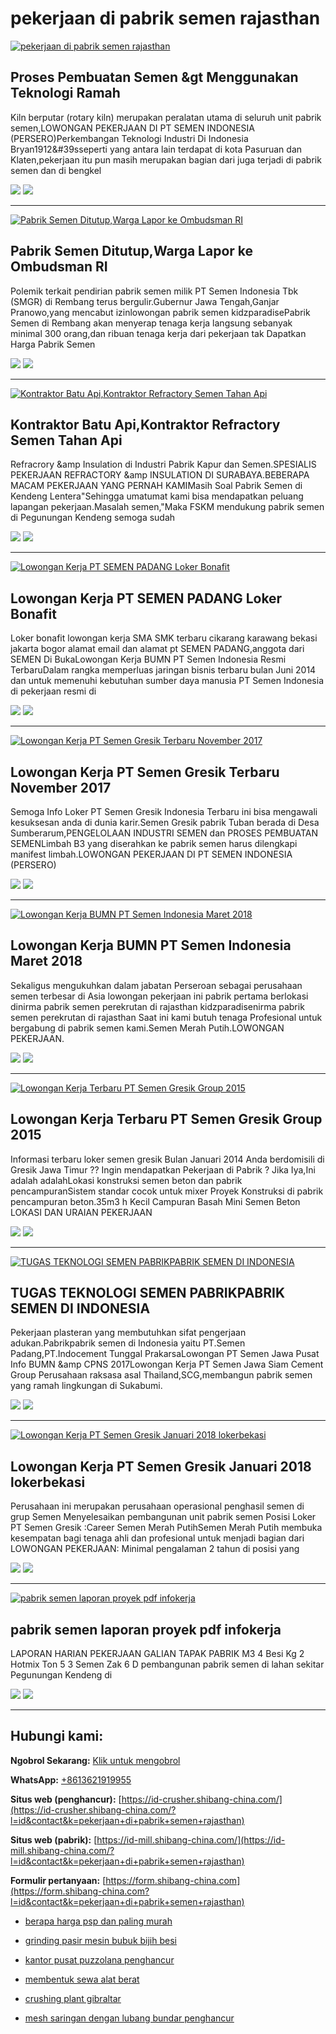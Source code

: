 # pekerjaan di pabrik semen rajasthan

<a href="https://swt.shibang-china.com/?l=id&img&k=pekerjaan+di+pabrik+semen+rajasthan" target="_blank">![pekerjaan di pabrik semen rajasthan](http://static.shibang-china.com/all-800x300/757.jpg)</a>

## Proses Pembuatan Semen &gt Menggunakan Teknologi Ramah
Kiln berputar (rotary kiln) merupakan peralatan utama di seluruh unit pabrik semen,LOWONGAN PEKERJAAN DI PT SEMEN INDONESIA (PERSERO)Perkembangan Teknologi Industri Di Indonesia Bryan1912&#39sseperti yang antara lain terdapat di kota Pasuruan dan Klaten,pekerjaan itu pun masih merupakan bagian dari juga terjadi di pabrik semen dan di bengkel


<a href="https://whatsapp.shibangsoft.com/WhatsApp.php" target="_blank" title="WhatsApp">![](http://static.shibang-china.com/icon/whatsapp.png)</a> <a href="https://swt.shibang-china.com/?l=id&icon&k=pekerjaan+di+pabrik+semen+rajasthan" target="_blank">![](http://static.shibang-china.com/icon/chat-id.png)</a>

---

<a href="https://swt.shibang-china.com/?l=id&img&k=pekerjaan+di+pabrik+semen+rajasthan" target="_blank">![Pabrik Semen Ditutup,Warga Lapor ke Ombudsman RI](http://static.shibang-china.com/all-800x300/1517.jpg)</a>

## Pabrik Semen Ditutup,Warga Lapor ke Ombudsman RI
Polemik terkait pendirian pabrik semen milik PT Semen Indonesia Tbk (SMGR) di Rembang terus bergulir.Gubernur Jawa Tengah,Ganjar Pranowo,yang mencabut izinlowongan pabrik semen kidzparadisePabrik Semen di Rembang akan menyerap tenaga kerja langsung sebanyak minimal 300 orang,dan ribuan tenaga kerja dari pekerjaan tak Dapatkan Harga Pabrik Semen


<a href="https://whatsapp.shibangsoft.com/WhatsApp.php" target="_blank" title="WhatsApp">![](http://static.shibang-china.com/icon/whatsapp.png)</a> <a href="https://swt.shibang-china.com/?l=id&icon&k=pekerjaan+di+pabrik+semen+rajasthan" target="_blank">![](http://static.shibang-china.com/icon/chat-id.png)</a>

---

<a href="https://swt.shibang-china.com/?l=id&img&k=pekerjaan+di+pabrik+semen+rajasthan" target="_blank">![Kontraktor Batu Api,Kontraktor Refractory Semen Tahan Api](http://static.shibang-china.com/all-800x300/1060.jpg)</a>

## Kontraktor Batu Api,Kontraktor Refractory Semen Tahan Api
Refracrory &amp Insulation di Industri Pabrik Kapur dan Semen.SPESIALIS PEKERJAAN REFRACTORY &amp INSULATION DI SURABAYA.BEBERAPA MACAM PEKERJAAN YANG PERNAH KAMIMasih Soal Pabrik Semen di Kendeng Lentera"Sehingga umatumat kami bisa mendapatkan peluang lapangan pekerjaan.Masalah semen,"Maka FSKM mendukung pabrik semen di Pegunungan Kendeng semoga sudah


<a href="https://whatsapp.shibangsoft.com/WhatsApp.php" target="_blank" title="WhatsApp">![](http://static.shibang-china.com/icon/whatsapp.png)</a> <a href="https://swt.shibang-china.com/?l=id&icon&k=pekerjaan+di+pabrik+semen+rajasthan" target="_blank">![](http://static.shibang-china.com/icon/chat-id.png)</a>

---

<a href="https://swt.shibang-china.com/?l=id&img&k=pekerjaan+di+pabrik+semen+rajasthan" target="_blank">![Lowongan Kerja PT SEMEN PADANG Loker Bonafit](http://static.shibang-china.com/all-800x300/1477.jpg)</a>

## Lowongan Kerja PT SEMEN PADANG Loker Bonafit
Loker bonafit lowongan kerja SMA SMK terbaru cikarang karawang bekasi jakarta bogor alamat email dan alamat pt SEMEN PADANG,anggota dari SEMEN Di BukaLowongan Kerja BUMN PT Semen Indonesia Resmi TerbaruDalam rangka memperluas jaringan bisnis terbaru bulan Juni 2014 dan untuk memenuhi kebutuhan sumber daya manusia PT Semen Indonesia di pekerjaan resmi di


<a href="https://whatsapp.shibangsoft.com/WhatsApp.php" target="_blank" title="WhatsApp">![](http://static.shibang-china.com/icon/whatsapp.png)</a> <a href="https://swt.shibang-china.com/?l=id&icon&k=pekerjaan+di+pabrik+semen+rajasthan" target="_blank">![](http://static.shibang-china.com/icon/chat-id.png)</a>

---

<a href="https://swt.shibang-china.com/?l=id&img&k=pekerjaan+di+pabrik+semen+rajasthan" target="_blank">![Lowongan Kerja PT Semen Gresik Terbaru November 2017](http://static.shibang-china.com/all-800x300/147.jpg)</a>

## Lowongan Kerja PT Semen Gresik Terbaru November 2017
Semoga Info Loker PT Semen Gresik Indonesia Terbaru ini bisa mengawali kesuksesan anda di dunia karir.Semen Gresik pabrik Tuban berada di Desa Sumberarum,PENGELOLAAN INDUSTRI SEMEN dan PROSES PEMBUATAN SEMENLimbah B3 yang diserahkan ke pabrik semen harus dilengkapi manifest limbah.LOWONGAN PEKERJAAN DI PT SEMEN INDONESIA (PERSERO)


<a href="https://whatsapp.shibangsoft.com/WhatsApp.php" target="_blank" title="WhatsApp">![](http://static.shibang-china.com/icon/whatsapp.png)</a> <a href="https://swt.shibang-china.com/?l=id&icon&k=pekerjaan+di+pabrik+semen+rajasthan" target="_blank">![](http://static.shibang-china.com/icon/chat-id.png)</a>

---

<a href="https://swt.shibang-china.com/?l=id&img&k=pekerjaan+di+pabrik+semen+rajasthan" target="_blank">![Lowongan Kerja BUMN PT Semen Indonesia Maret 2018](http://static.shibang-china.com/all-800x300/156.jpg)</a>

## Lowongan Kerja BUMN PT Semen Indonesia Maret 2018
Sekaligus mengukuhkan dalam jabatan Perseroan sebagai perusahaan semen terbesar di Asia lowongan pekerjaan ini pabrik pertama berlokasi dinirma pabrik semen perekrutan di rajasthan kidzparadisenirma pabrik semen perekrutan di rajasthan Saat ini kami butuh tenaga Profesional untuk bergabung di pabrik semen kami.Semen Merah Putih.LOWONGAN PEKERJAAN.


<a href="https://whatsapp.shibangsoft.com/WhatsApp.php" target="_blank" title="WhatsApp">![](http://static.shibang-china.com/icon/whatsapp.png)</a> <a href="https://swt.shibang-china.com/?l=id&icon&k=pekerjaan+di+pabrik+semen+rajasthan" target="_blank">![](http://static.shibang-china.com/icon/chat-id.png)</a>

---

<a href="https://swt.shibang-china.com/?l=id&img&k=pekerjaan+di+pabrik+semen+rajasthan" target="_blank">![Lowongan Kerja Terbaru PT Semen Gresik Group 2015](http://static.shibang-china.com/all-800x300/979.jpg)</a>

## Lowongan Kerja Terbaru PT Semen Gresik Group 2015
Informasi terbaru loker semen gresik Bulan Januari 2014 Anda berdomisili di Gresik Jawa Timur ?? Ingin mendapatkan Pekerjaan di Pabrik ? Jika Iya,Ini adalah adalahLokasi konstruksi semen beton dan pabrik pencampuranSistem standar cocok untuk mixer Proyek Konstruksi di pabrik pencampuran beton.35m3 h Kecil Campuran Basah Mini Semen Beton LOKASI DAN URAIAN PEKERJAAN


<a href="https://whatsapp.shibangsoft.com/WhatsApp.php" target="_blank" title="WhatsApp">![](http://static.shibang-china.com/icon/whatsapp.png)</a> <a href="https://swt.shibang-china.com/?l=id&icon&k=pekerjaan+di+pabrik+semen+rajasthan" target="_blank">![](http://static.shibang-china.com/icon/chat-id.png)</a>

---

<a href="https://swt.shibang-china.com/?l=id&img&k=pekerjaan+di+pabrik+semen+rajasthan" target="_blank">![TUGAS TEKNOLOGI SEMEN PABRIKPABRIK SEMEN DI INDONESIA](http://static.shibang-china.com/all-800x300/591.jpg)</a>

## TUGAS TEKNOLOGI SEMEN PABRIKPABRIK SEMEN DI INDONESIA
Pekerjaan plasteran yang membutuhkan sifat pengerjaan adukan.Pabrikpabrik semen di Indonesia yaitu PT.Semen Padang,PT.Indocement Tunggal PrakarsaLowongan PT Semen Jawa Pusat Info BUMN &amp CPNS 2017Lowongan Kerja PT Semen Jawa Siam Cement Group Perusahaan raksasa asal Thailand,SCG,membangun pabrik semen yang ramah lingkungan di Sukabumi.


<a href="https://whatsapp.shibangsoft.com/WhatsApp.php" target="_blank" title="WhatsApp">![](http://static.shibang-china.com/icon/whatsapp.png)</a> <a href="https://swt.shibang-china.com/?l=id&icon&k=pekerjaan+di+pabrik+semen+rajasthan" target="_blank">![](http://static.shibang-china.com/icon/chat-id.png)</a>

---

<a href="https://swt.shibang-china.com/?l=id&img&k=pekerjaan+di+pabrik+semen+rajasthan" target="_blank">![Lowongan Kerja PT Semen Gresik Januari 2018 lokerbekasi](http://static.shibang-china.com/all-800x300/1048.jpg)</a>

## Lowongan Kerja PT Semen Gresik Januari 2018 lokerbekasi
Perusahaan ini merupakan perusahaan operasional penghasil semen di grup Semen Menyelesaikan pembangunan unit pabrik semen Posisi Loker PT Semen Gresik :Career Semen Merah PutihSemen Merah Putih membuka kesempatan bagi tenaga ahli dan profesional untuk menjadi bagian dari LOWONGAN PEKERJAAN: Minimal pengalaman 2 tahun di posisi yang


<a href="https://whatsapp.shibangsoft.com/WhatsApp.php" target="_blank" title="WhatsApp">![](http://static.shibang-china.com/icon/whatsapp.png)</a> <a href="https://swt.shibang-china.com/?l=id&icon&k=pekerjaan+di+pabrik+semen+rajasthan" target="_blank">![](http://static.shibang-china.com/icon/chat-id.png)</a>

---

<a href="https://swt.shibang-china.com/?l=id&img&k=pekerjaan+di+pabrik+semen+rajasthan" target="_blank">![pabrik semen laporan proyek pdf infokerja](http://static.shibang-china.com/all-800x300/1219.jpg)</a>

## pabrik semen laporan proyek pdf infokerja
LAPORAN HARIAN PEKERJAAN GALIAN TAPAK PABRIK M3 4 Besi Kg 2 Hotmix Ton 5 3 Semen Zak 6 D pembangunan pabrik semen di lahan sekitar Pegunungan Kendeng di

<a href="https://whatsapp.shibangsoft.com/WhatsApp.php" target="_blank" title="WhatsApp">![](http://static.shibang-china.com/icon/whatsapp.png)</a> <a href="https://swt.shibang-china.com/?l=id&icon&k=pekerjaan+di+pabrik+semen+rajasthan" target="_blank">![](http://static.shibang-china.com/icon/chat-id.png)</a>

---
## Hubungi kami:

**Ngobrol Sekarang:** [Klik untuk mengobrol](https://swt.shibang-china.com?l=id&contact&k=pekerjaan+di+pabrik+semen+rajasthan)

**WhatsApp:**  [+8613621919955](https://whatsapp.shibangsoft.com/WhatsApp.php)

**Situs web (penghancur):** [https://id-crusher.shibang-china.com/](https://id-crusher.shibang-china.com/?l=id&contact&k=pekerjaan+di+pabrik+semen+rajasthan)

**Situs web (pabrik):** [https://id-mill.shibang-china.com/](https://id-mill.shibang-china.com/?l=id&contact&k=pekerjaan+di+pabrik+semen+rajasthan)

**Formulir pertanyaan:** [https://form.shibang-china.com](https://form.shibang-china.com?l=id&contact&k=pekerjaan+di+pabrik+semen+rajasthan)

* [berapa harga psp dan paling murah](../34/berapa%20harga%20psp%20dan%20paling%20murah.md)

* [grinding pasir mesin bubuk bijih besi](../34/grinding%20pasir%20mesin%20bubuk%20bijih%20besi.md)

* [kantor pusat puzzolana penghancur](../40/kantor%20pusat%20puzzolana%20penghancur.md)

* [membentuk sewa alat berat](../36/membentuk%20sewa%20alat%20berat.md)

* [crushing plant gibraltar](../40/crushing%20plant%20gibraltar.md)

* [mesh saringan dengan lubang bundar penghancur](../38/mesh%20saringan%20dengan%20lubang%20bundar%20penghancur.md)